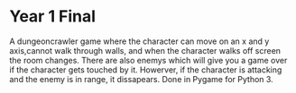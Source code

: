 # Year 1 Final

A dungeoncrawler game where the character can move on an x and y axis,cannot walk through walls, and when the character walks off screen the room changes. There are also enemys which will give you a game over if the character gets touched by it. Howerver, if the character is attacking and the enemy is in range, it dissapears. 
Done in Pygame for Python 3.
